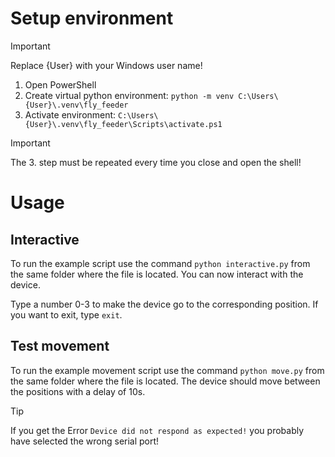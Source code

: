 # Setup environment

> [!IMPORTANT]
> Replace {User} with your Windows user name!

1. Open PowerShell
2. Create virtual python environment: ```python -m venv C:\Users\{User}\.venv\fly_feeder```
3. Activate environment: ```C:\Users\{User}\.venv\fly_feeder\Scripts\activate.ps1```

> [!IMPORTANT]
> The 3. step must be repeated every time you close and open the shell!

# Usage

## Interactive

To run the example script use the command ```python interactive.py``` from the same folder where the file is located.
You can now interact with the device.

Type a number 0-3 to make the device go to the corresponding position. If you want to exit, type ```exit```.


## Test movement

To run the example movement script use the command ```python move.py``` from the same folder where the file is located.
The device should move between the positions with a delay of $10\mathrm{s}$.

> [!TIP]
> If you get the Error ```Device did not respond as expected!``` you probably have selected the wrong serial port!
